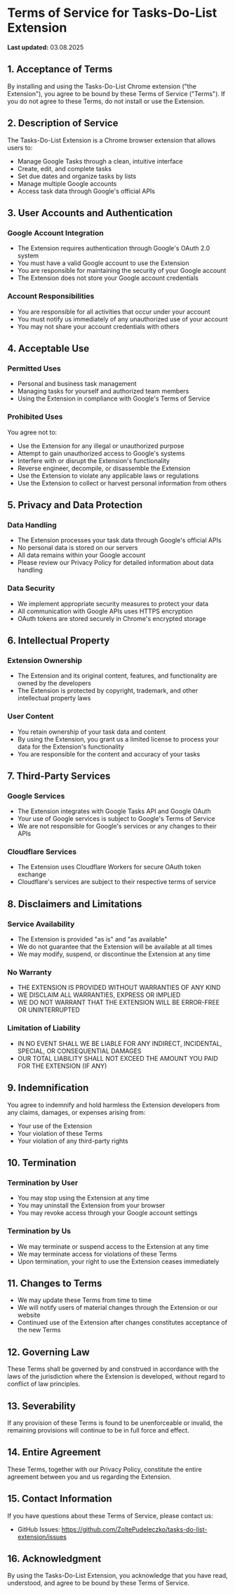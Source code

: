 # Terms of Service for Tasks-Do-List Extension

**Last updated:** 03.08.2025

## 1. Acceptance of Terms

By installing and using the Tasks-Do-List Chrome extension ("the Extension"), you agree to be bound by these Terms of Service ("Terms"). If you do not agree to these Terms, do not install or use the Extension.

## 2. Description of Service

The Tasks-Do-List Extension is a Chrome browser extension that allows users to:
- Manage Google Tasks through a clean, intuitive interface
- Create, edit, and complete tasks
- Set due dates and organize tasks by lists
- Manage multiple Google accounts
- Access task data through Google's official APIs

## 3. User Accounts and Authentication

### Google Account Integration
- The Extension requires authentication through Google's OAuth 2.0 system
- You must have a valid Google account to use the Extension
- You are responsible for maintaining the security of your Google account
- The Extension does not store your Google account credentials

### Account Responsibilities
- You are responsible for all activities that occur under your account
- You must notify us immediately of any unauthorized use of your account
- You may not share your account credentials with others

## 4. Acceptable Use

### Permitted Uses
- Personal and business task management
- Managing tasks for yourself and authorized team members
- Using the Extension in compliance with Google's Terms of Service

### Prohibited Uses
You agree not to:
- Use the Extension for any illegal or unauthorized purpose
- Attempt to gain unauthorized access to Google's systems
- Interfere with or disrupt the Extension's functionality
- Reverse engineer, decompile, or disassemble the Extension
- Use the Extension to violate any applicable laws or regulations
- Use the Extension to collect or harvest personal information from others

## 5. Privacy and Data Protection

### Data Handling
- The Extension processes your task data through Google's official APIs
- No personal data is stored on our servers
- All data remains within your Google account
- Please review our Privacy Policy for detailed information about data handling

### Data Security
- We implement appropriate security measures to protect your data
- All communication with Google APIs uses HTTPS encryption
- OAuth tokens are stored securely in Chrome's encrypted storage

## 6. Intellectual Property

### Extension Ownership
- The Extension and its original content, features, and functionality are owned by the developers
- The Extension is protected by copyright, trademark, and other intellectual property laws

### User Content
- You retain ownership of your task data and content
- By using the Extension, you grant us a limited license to process your data for the Extension's functionality
- You are responsible for the content and accuracy of your tasks

## 7. Third-Party Services

### Google Services
- The Extension integrates with Google Tasks API and Google OAuth
- Your use of Google services is subject to Google's Terms of Service
- We are not responsible for Google's services or any changes to their APIs

### Cloudflare Services
- The Extension uses Cloudflare Workers for secure OAuth token exchange
- Cloudflare's services are subject to their respective terms of service

## 8. Disclaimers and Limitations

### Service Availability
- The Extension is provided "as is" and "as available"
- We do not guarantee that the Extension will be available at all times
- We may modify, suspend, or discontinue the Extension at any time

### No Warranty
- THE EXTENSION IS PROVIDED WITHOUT WARRANTIES OF ANY KIND
- WE DISCLAIM ALL WARRANTIES, EXPRESS OR IMPLIED
- WE DO NOT WARRANT THAT THE EXTENSION WILL BE ERROR-FREE OR UNINTERRUPTED

### Limitation of Liability
- IN NO EVENT SHALL WE BE LIABLE FOR ANY INDIRECT, INCIDENTAL, SPECIAL, OR CONSEQUENTIAL DAMAGES
- OUR TOTAL LIABILITY SHALL NOT EXCEED THE AMOUNT YOU PAID FOR THE EXTENSION (IF ANY)

## 9. Indemnification

You agree to indemnify and hold harmless the Extension developers from any claims, damages, or expenses arising from:
- Your use of the Extension
- Your violation of these Terms
- Your violation of any third-party rights

## 10. Termination

### Termination by User
- You may stop using the Extension at any time
- You may uninstall the Extension from your browser
- You may revoke access through your Google account settings

### Termination by Us
- We may terminate or suspend access to the Extension at any time
- We may terminate access for violations of these Terms
- Upon termination, your right to use the Extension ceases immediately

## 11. Changes to Terms

- We may update these Terms from time to time
- We will notify users of material changes through the Extension or our website
- Continued use of the Extension after changes constitutes acceptance of the new Terms

## 12. Governing Law

These Terms shall be governed by and construed in accordance with the laws of the jurisdiction where the Extension is developed, without regard to conflict of law principles.

## 13. Severability

If any provision of these Terms is found to be unenforceable or invalid, the remaining provisions will continue to be in full force and effect.

## 14. Entire Agreement

These Terms, together with our Privacy Policy, constitute the entire agreement between you and us regarding the Extension.

## 15. Contact Information

If you have questions about these Terms of Service, please contact us:
- GitHub Issues: https://github.com/ZoltePudeleczko/tasks-do-list-extension/issues

## 16. Acknowledgment

By using the Tasks-Do-List Extension, you acknowledge that you have read, understood, and agree to be bound by these Terms of Service. 